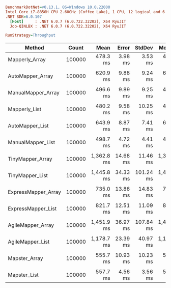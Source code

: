 ``` ini

BenchmarkDotNet=v0.13.1, OS=Windows 10.0.22000
Intel Core i7-8850H CPU 2.60GHz (Coffee Lake), 1 CPU, 12 logical and 6 physical cores
.NET SDK=6.0.107
  [Host]     : .NET 6.0.7 (6.0.722.32202), X64 RyuJIT
  Job-QINLBX : .NET 6.0.7 (6.0.722.32202), X64 RyuJIT

RunStrategy=Throughput  

```
|              Method |  Count |       Mean |    Error |    StdDev |     Median |      Gen 0 |      Gen 1 | Allocated |
|-------------------- |------- |-----------:|---------:|----------:|-----------:|-----------:|-----------:|----------:|
|      Mapperly_Array | 100000 |   478.3 ms |  3.98 ms |   3.53 ms |   478.5 ms | 36000.0000 | 12000.0000 |    218 MB |
|                     |        |            |          |           |            |            |            |           |
|    AutoMapper_Array | 100000 |   620.9 ms |  9.88 ms |   9.24 ms |   616.2 ms | 48000.0000 | 16000.0000 |    291 MB |
|                     |        |            |          |           |            |            |            |           |
|  ManualMapper_Array | 100000 |   496.6 ms |  9.89 ms |   9.25 ms |   493.2 ms | 36000.0000 | 12000.0000 |    216 MB |
|                     |        |            |          |           |            |            |            |           |
|       Mapperly_List | 100000 |   480.2 ms |  9.58 ms |  10.25 ms |   481.4 ms | 36000.0000 | 12000.0000 |    218 MB |
|                     |        |            |          |           |            |            |            |           |
|     AutoMapper_List | 100000 |   643.9 ms |  8.87 ms |   7.41 ms |   643.3 ms | 48000.0000 | 16000.0000 |    291 MB |
|                     |        |            |          |           |            |            |            |           |
|   ManualMapper_List | 100000 |   498.7 ms |  4.72 ms |   4.41 ms |   498.6 ms | 36000.0000 | 12000.0000 |    217 MB |
|                     |        |            |          |           |            |            |            |           |
|    TinyMapper_Array | 100000 | 1,362.8 ms | 14.68 ms |  11.46 ms | 1,367.5 ms | 88000.0000 | 22000.0000 |    527 MB |
|                     |        |            |          |           |            |            |            |           |
|     TinyMapper_List | 100000 | 1,445.8 ms | 34.33 ms | 101.24 ms | 1,430.0 ms | 88000.0000 | 22000.0000 |    528 MB |
|                     |        |            |          |           |            |            |            |           |
| ExpressMapper_Array | 100000 |   735.0 ms | 13.86 ms |  14.83 ms |   729.4 ms | 49000.0000 | 16000.0000 |    297 MB |
|                     |        |            |          |           |            |            |            |           |
|  ExpressMapper_List | 100000 |   821.7 ms | 12.51 ms |  11.09 ms |   820.8 ms | 49000.0000 | 16000.0000 |    295 MB |
|                     |        |            |          |           |            |            |            |           |
|   AgileMapper_Array | 100000 | 1,451.9 ms | 36.97 ms | 107.84 ms | 1,435.3 ms | 94000.0000 | 31000.0000 |    564 MB |
|                     |        |            |          |           |            |            |            |           |
|    AgileMapper_List | 100000 | 1,178.7 ms | 23.39 ms |  40.97 ms | 1,160.3 ms | 93000.0000 | 31000.0000 |    563 MB |
|                     |        |            |          |           |            |            |            |           |
|       Mapster_Array | 100000 |   555.7 ms | 10.93 ms |  10.23 ms |   553.9 ms | 37000.0000 | 12000.0000 |    224 MB |
|                     |        |            |          |           |            |            |            |           |
|        Mapster_List | 100000 |   557.7 ms |  4.56 ms |   3.56 ms |   558.7 ms | 37000.0000 | 12000.0000 |    225 MB |
